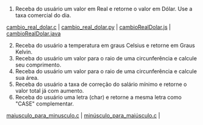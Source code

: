 1. Receba do usuário um valor em Real e retorne o valor em Dólar. Use a taxa comercial do dia.

[cambio_real_dolar.c](../../C_programs/cambio_real_dolar.c) | [cambio_real_dolar.py](../../python_programs/cambio_real_dolar.py) | [cambioRealDolar.js](../../javascript_programs/cambioRealDolar.js) | [cambioRealDolar.java](../../java_programs/cambioRealDolar.java)


2. Receba do usuário a temperatura em graus Celsius e retorne em Graus Kelvin.
3. Receba do usuário um valor para o raio de uma circunferência e calcule seu comprimento.
4. Receba do usuário um valor para o raio de uma circunferência e calcule sua área.
5. Receba do usuário a taxa de correção do salário mínimo e retorne o valor total já com aumento.
6. Receba do usuário uma letra (char) e retorne a mesma letra como "CASE" complementar.

[maiusculo_para_minusculo.c](../../C_programs/uppercase_to_lowercase.c) | [minúsculo_para_maiúsculo.c](../../C_programs/lowercase_to_uppercase.c) | 
